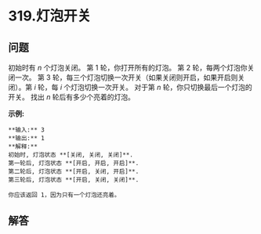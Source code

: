 # 319.灯泡开关

## 问题

初始时有 *n* 个灯泡关闭。 第 1 轮，你打开所有的灯泡。 第 2 轮，每两个灯泡你关闭一次。 第 3 轮，每三个灯泡切换一次开关（如果关闭则开启，如果开启则关闭）。第 *i* 轮，每 *i* 个灯泡切换一次开关。 对于第 *n* 轮，你只切换最后一个灯泡的开关。 找出 *n* 轮后有多少个亮着的灯泡。

**示例:**

```
**输入:** 3
**输出:** 1
**解释:**
初始时, 灯泡状态 **[关闭, 关闭, 关闭]**.
第一轮后, 灯泡状态 **[开启, 开启, 开启]**.
第二轮后, 灯泡状态 **[开启, 关闭, 开启]**.
第三轮后, 灯泡状态 **[开启, 关闭, 关闭]**.

你应该返回 1，因为只有一个灯泡还亮着。

```



## 解答

